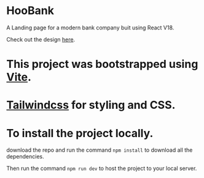 # HooBank

A Landing page for a modern bank company buit using React V18.

Check out the design [here](https://x-vneer.github.io/Manage/HooBank).

# This project was bootstrapped using [Vite](https://vitejs.dev/).

# [Tailwindcss](https://tailwindcss.com) for styling and CSS.

# To install the project locally.

download the repo and run the command `npm install` to download all the dependencies.

Then run the command `npm run dev` to host the project to your local server.
